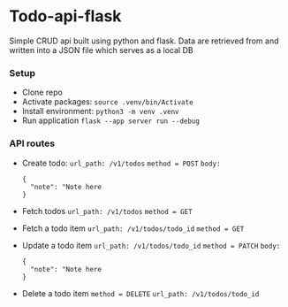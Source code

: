 # Todo-api-flask
Simple CRUD api built using python and flask. Data are retrieved from and written into a JSON file which serves as a local DB

### Setup
- Clone repo
- Activate packages: `source .venv/bin/Activate`
- Install environment: `python3 -m venv .venv`
- Run application `flask --app server run --debug`

### API routes

- Create todo:
  `url_path: /v1/todos`
  `method = POST`
  `body:`
  ```
  {
    "note": "Note here
  }
- Fetch todos
`url_path: /v1/todos`
`method = GET`
- Fetch a todo item
`url_path: /v1/todos/todo_id`
`method = GET`

- Update a todo item
`url_path: /v1/todos/todo_id`
`method = PATCH`
  `body:`
  ```
  {
    "note": "Note here
  }
- Delete a todo item
`method = DELETE`
`url_path: /v1/todos/todo_id`